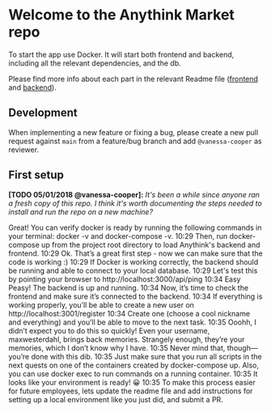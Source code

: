 # Welcome to the Anythink Market repo

To start the app use Docker. It will start both frontend and backend, including all the relevant dependencies, and the db.

Please find more info about each part in the relevant Readme file ([frontend](frontend/readme.md) and [backend](backend/README.md)).

## Development

When implementing a new feature or fixing a bug, please create a new pull request against `main` from a feature/bug branch and add `@vanessa-cooper` as reviewer.

## First setup

**[TODO 05/01/2018 @vanessa-cooper]:** _It's been a while since anyone ran a fresh copy of this repo. I think it's worth documenting the steps needed to install and run the repo on a new machine?_


Great! You can verify docker is ready by running the following commands in your terminal: docker -v and docker-compose -v.
10:29
Then, run docker-compose up from the project root directory to load Anythink's backend and frontend.
10:29
Ok. That’s a great first step - now we can make sure that the code is working :)
10:29
If Docker is working correctly, the backend should be running and able to connect to your local database.
10:29
Let's test this by pointing your browser to http://localhost:3000/api/ping
10:34
Easy Peasy! The backend is up and running.
10:34
Now, it’s time to check the frontend and make sure it’s connected to the backend.
10:34
If everything is working properly, you’ll be able to create a new user on http://localhost:3001/register
10:34
Create one (choose a cool nickname and everything) and you’ll be able to move to the next task.
10:35
Ooohh, I didn’t expect you to do this so quickly! Even your username, maxwesterdahl, brings back memories. Strangely enough, they’re your memories, which I don’t know why I have.
10:35
Never mind that, though—you’re done with this dib.
10:35
Just make sure that you run all scripts in the next quests on one of the containers created by docker-compose up.  Also, you can use docker exec to run commands on a running container.
10:35
It looks like your environment is ready! 😀
10:35
To make this process easier for future employees, lets update the readme file and add instructions for setting up a local environment like you just did, and submit a PR.